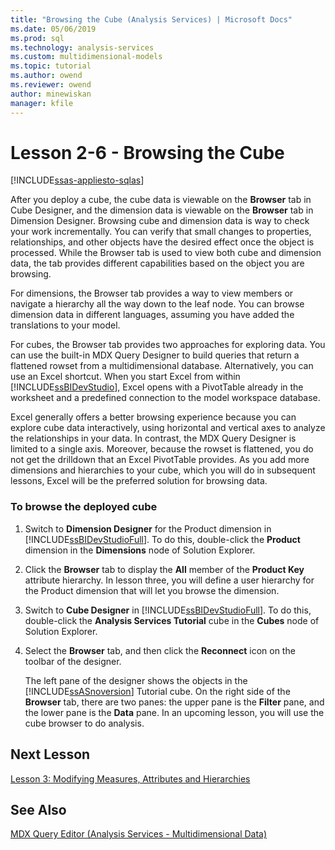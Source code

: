 ```yaml
---
title: "Browsing the Cube (Analysis Services) | Microsoft Docs"
ms.date: 05/06/2019
ms.prod: sql
ms.technology: analysis-services
ms.custom: multidimensional-models
ms.topic: tutorial
ms.author: owend
ms.reviewer: owend
author: minewiskan
manager: kfile
---
```

# Lesson 2-6 - Browsing the Cube
[!INCLUDE[ssas-appliesto-sqlas](../../includes/ssas-appliesto-sqlas.md)]

After you deploy a cube, the cube data is viewable on the **Browser** tab in Cube Designer, and the dimension data is viewable on the **Browser** tab in Dimension Designer. Browsing cube and dimension data is way to check your work incrementally. You can verify that small changes to properties, relationships, and other objects have the desired effect once the object is processed. While the Browser tab is used to view both cube and dimension data, the tab provides different capabilities based on the object you are browsing.  
  
For dimensions, the Browser tab provides a way to view members or navigate a hierarchy all the way down to the leaf node. You can browse dimension data in different languages, assuming you have added the translations to your model.  
  
For cubes, the Browser tab provides two approaches for exploring data. You can use the built-in MDX Query Designer to build queries that return a flattened rowset from a multidimensional database. Alternatively, you can use an Excel shortcut. When you start Excel from within [!INCLUDE[ssBIDevStudio](../../includes/ssbidevstudio-md.md)], Excel opens with a PivotTable already in the worksheet and a predefined connection to the model workspace database.  
  
Excel generally offers a better browsing experience because you can explore cube data interactively, using horizontal and vertical axes to analyze the relationships in your data. In contrast, the MDX Query Designer is limited to a single axis. Moreover, because the rowset is flattened, you do not get the drilldown that an Excel PivotTable provides. As you add more dimensions and hierarchies to your cube, which you will do in subsequent lessons, Excel will be the preferred solution for browsing data.  
  
### To browse the deployed cube  
  
1.  Switch to **Dimension Designer** for the Product dimension in [!INCLUDE[ssBIDevStudioFull](../../includes/ssbidevstudiofull-md.md)]. To do this, double-click the **Product** dimension in the **Dimensions** node of Solution Explorer.  
  
2.  Click the **Browser** tab to display the **All** member of the **Product Key** attribute hierarchy. In lesson three, you will define a user hierarchy for the Product dimension that will let you browse the dimension.  
  
3.  Switch to **Cube Designer** in [!INCLUDE[ssBIDevStudioFull](../../includes/ssbidevstudiofull-md.md)]. To do this, double-click the **Analysis Services Tutorial** cube in the **Cubes** node of Solution Explorer.  
  
4.  Select the **Browser** tab, and then click the **Reconnect** icon on the toolbar of the designer.  
  
    The left pane of the designer shows the objects in the [!INCLUDE[ssASnoversion](../../includes/ssasnoversion-md.md)] Tutorial cube. On the right side of the **Browser** tab, there are two panes: the upper pane is the **Filter** pane, and the lower pane is the **Data** pane. In an upcoming lesson, you will use the cube browser to do analysis.  
  
## Next Lesson  
[Lesson 3: Modifying Measures, Attributes and Hierarchies](lesson-3-modifying-measures-attributes-and-hierarchies.md)  
  
## See Also  
[MDX Query Editor &#40;Analysis Services - Multidimensional Data&#41;](https://msdn.microsoft.com/library/777f2c23-1c1c-4b72-9d19-48a4866551f8)  
  
  
  
